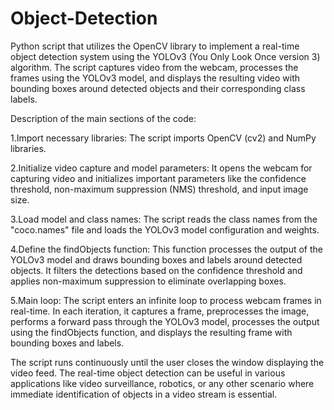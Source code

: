 # Object-Detection
Python script that utilizes the OpenCV library to implement a real-time object detection system using the YOLOv3 (You Only Look Once version 3) algorithm. 
The script captures video from the webcam, processes the frames using the YOLOv3 model, 
and displays the resulting video with bounding boxes around detected objects and their corresponding class labels.

Description of the main sections of the code:

1.Import necessary libraries: The script imports OpenCV (cv2) and NumPy libraries.

2.Initialize video capture and model parameters: It opens the webcam for capturing video and initializes important parameters like the confidence threshold, 
non-maximum suppression (NMS) threshold, and input image size.

3.Load model and class names: The script reads the class names from the "coco.names" file and loads the YOLOv3 model configuration and weights.

4.Define the findObjects function: This function processes the output of the YOLOv3 model and draws bounding boxes and labels around detected objects. 
It filters the detections based on the confidence threshold and applies non-maximum suppression to eliminate overlapping boxes.

5.Main loop: The script enters an infinite loop to process webcam frames in real-time. In each iteration, it captures a frame, preprocesses the image, 
performs a forward pass through the YOLOv3 model, processes the output using the findObjects function, and displays the resulting frame with bounding boxes and labels.


The script runs continuously until the user closes the window displaying the video feed. The real-time object detection can be useful in various applications like video surveillance, 
robotics, or any other scenario where immediate identification of objects in a video stream is essential.




